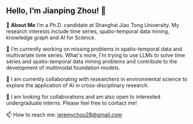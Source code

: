 ## Hello, I’m Jianping Zhou! 👋

🚀 **About Me**
I’m a Ph.D. candidate at Shanghai Jiao Tong University. My research interests include time series, spatio-temporal data mining, knowledge graph and AI for Science.

🔭 I’m currently working on missing problems in spatio-temporal data and multivariate time series. What's more, I'm trying to use LLMs to solve time series and spatio-temporal data mining problems and contribute to the development of multimodal foundation models.

🌱 I am currently collaborating with researchers in environmental science to explore the application of AI in cross-disciplinary research.

👯 I am looking for collaborations and am also open to interested undergraduate interns. Please feel free to contact me!

📫 How to reach me: jeremychou28@gmail.com
